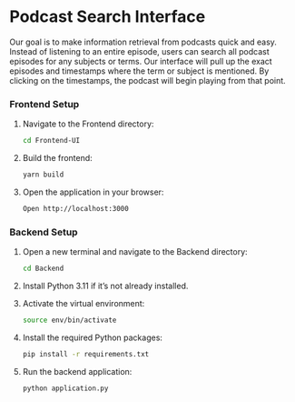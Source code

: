 # Podcast Search Interface

Our goal is to make information retrieval from podcasts quick and easy. Instead of listening to an entire episode, users can search all podcast episodes for any subjects or terms. Our interface will pull up the exact episodes and timestamps where the term or subject is mentioned. By clicking on the timestamps, the podcast will begin playing from that point.

### Frontend Setup

1. Navigate to the Frontend directory:
    ```bash
    cd Frontend-UI
    ```

2. Build the frontend:
    ```bash
    yarn build
    ```

3. Open the application in your browser:
    ```bash
    Open http://localhost:3000
    ```

### Backend Setup

1. Open a new terminal and navigate to the Backend directory:
    ```bash
    cd Backend
    ```

2. Install Python 3.11 if it’s not already installed.

3. Activate the virtual environment:
    ```bash
    source env/bin/activate
    ```

4. Install the required Python packages:
    ```bash
    pip install -r requirements.txt
    ```

5. Run the backend application:
    ```bash
    python application.py
    ```
